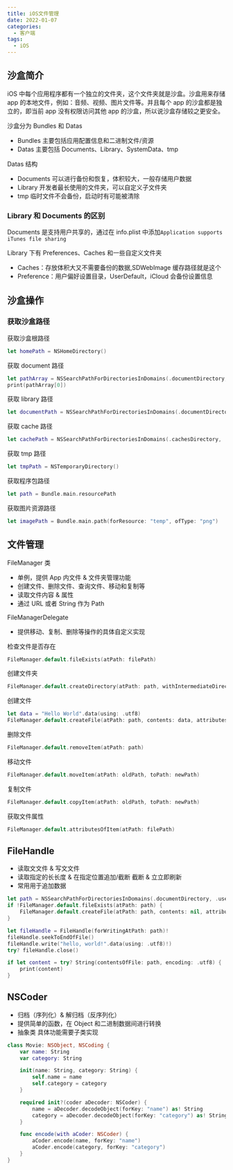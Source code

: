 ```yaml
---
title: iOS文件管理
date: 2022-01-07
categories:
  - 客户端
tags:
  - iOS
---
```


## 沙盒简介

iOS 中每个应用程序都有一个独立的文件夹，这个文件夹就是沙盒。沙盒用来存储 app 的本地文件，例如：音频、视频、图片文件等。并且每个 app 的沙盒都是独立的，即当前 app 没有权限访问其他 app 的沙盒，所以说沙盒存储较之更安全。

沙盒分为 Bundles 和 Datas

- Bundles 主要包括应用配置信息和二进制文件/资源
- Datas 主要包括 Documents、Library、SystemData、tmp

Datas 结构

- Documents 可以进行备份和恢复，体积较大，一般存储用户数据
- Library 开发者最长使用的文件夹，可以自定义子文件夹
- tmp 临时文件不会备份，启动时有可能被清除

### Library 和 Documents 的区别

Documents 是支持用户共享的，通过在 info.plist 中添加`Application supports iTunes file sharing`

Library 下有 Preferences、Caches 和一些自定义文件夹

- Caches：存放体积大又不需要备份的数据,SDWebImage 缓存路径就是这个
- Preference：用户偏好设置目录，UserDefault，iCloud 会备份设置信息

## 沙盒操作

### 获取沙盒路径

获取沙盒根路径

```swift
let homePath = NSHomeDirectory()
```

获取 document 路径

```swift
let pathArray = NSSearchPathForDirectoriesInDomains(.documentDirectory, .userDomainMask, true)
print(pathArray[0])
```

获取 library 路径

```swift
let documentPath = NSSearchPathForDirectoriesInDomains(.documentDirectory, .userDomainMask, true)
```

获取 cache 路径

```swift
let cachePath = NSSearchPathForDirectoriesInDomains(.cachesDirectory, .userDomainMask, true)
```

获取 tmp 路径

```swift
let tmpPath = NSTemporaryDirectory()
```

获取程序包路径

```swift
let path = Bundle.main.resourcePath
```

获取图片资源路径

```swift
let imagePath = Bundle.main.path(forResource: "temp", ofType: "png")
```

## 文件管理

FileManager 类

- 单例，提供 App 内⽂件 & ⽂件夹管理功能
- 创建⽂件、删除文件、查询文件、移动和复制等
- 读取⽂件内容 & 属性
- 通过 URL 或者 String 作为 Path

FileManagerDelegate

- 提供移动、复制、删除等操作的具体自定义实现

检查文件是否存在

```swift
FileManager.default.fileExists(atPath: filePath)
```

创建文件夹

```swift
FileManager.default.createDirectory(atPath: path, withIntermediateDirectories: true, attributes: nil)
```

创建文件

```swift
let data = "Hello World".data(using: .utf8)
FileManager.default.createFile(atPath: path, contents: data, attributes: nil)
```

删除文件

```swift
FileManager.default.removeItem(atPath: path)
```

移动文件

```swift
FileManager.default.moveItem(atPath: oldPath, toPath: newPath)
```

复制文件

```swift
FileManager.default.copyItem(atPath: oldPath, toPath: newPath)
```

获取文件属性

```swift
FileManager.default.attributesOfItem(atPath: filePath)
```

## FileHandle

- 读取⽂文件 & 写⽂文件
- 读取指定的⻓长度 & 在指定位置追加/截断 截断 & ⽴立即刷新
- 常⽤用于追加数据

```swift
let path = NSSearchPathForDirectoriesInDomains(.documentDirectory, .userDomainMask, true)[0] + "test.txt"
if !FileManager.default.fileExists(atPath: path) {
    FileManager.default.createFile(atPath: path, contents: nil, attributes: nil)
}

let fileHandle = FileHandle(forWritingAtPath: path)!
fileHandle.seekToEndOfFile()
fileHandle.write("hello, world!".data(using: .utf8)!)
try? fileHandle.close()

if let content = try? String(contentsOfFile: path, encoding: .utf8) {
    print(content)
}
```

## NSCoder

- 归档（序列化）& 解归档（反序列化）
- 提供简单的函数，在 Object 和二进制数据间进行转换
- 抽象类 具体功能需要子类实现

```swift
class Movie: NSObject, NSCoding {
    var name: String
    var category: String

    init(name: String, category: String) {
        self.name = name
        self.category = category
    }

    required init?(coder aDecoder: NSCoder) {
        name = aDecoder.decodeObject(forKey: "name") as! String
        category = aDecoder.decodeObject(forKey: "category") as! String
    }

    func encode(with aCoder: NSCoder) {
        aCoder.encode(name, forKey: "name")
        aCoder.encode(category, forKey: "category")
    }
}
```
